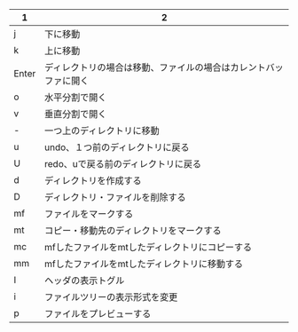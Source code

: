 
| 1 | 2 |
| --- | --- |
| j | 下に移動 |
| k | 上に移動 |
| Enter | ディレクトリの場合は移動、ファイルの場合はカレントバッファに開く |
| o | 水平分割で開く |
| v | 垂直分割で開く |
| - | 一つ上のディレクトリに移動 |
| u | undo、１つ前のディレクトリに戻る |
| U | redo、uで戻る前のディレクトリに戻る |
| d | ディレクトリを作成する |
| D | ディレクトリ・ファイルを削除する |
| mf | ファイルをマークする |
| mt | コピー・移動先のディレクトリをマークする |
| mc | mfしたファイルをmtしたディレクトリにコピーする |
| mm | mfしたファイルをmtしたディレクトリに移動する |
| I | ヘッダの表示トグル |
| i | ファイルツリーの表示形式を変更 |
| p | ファイルをプレビューする |

